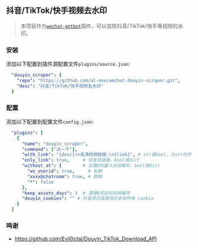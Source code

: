 ## 抖音/TikTok/快手视频去水印

> 本项目作为[`wechat-gptbot`](https://github.com/iuiaoin/wechat-gptbot)插件，可以去除抖音/TikTok/快手等视频的水印。

### 安装

添加以下配置到插件源配置文件`plugins/source.json`:
```yaml
  "douyin_scraper": {
    "repo": "https://github.com/al-one/wechat-douyin-scraper.git",
    "desc": "抖音/TikTok/快手视频去水印"
  }
```

### 配置

添加以下配置到配置文件`config.json`:
```yaml
  "plugins": [
    {
      "name": "douyin_scraper",
      "command": ["试一下"],
      "with_link": "{desc}\n高清视频链接:\n{link}", # str或bool，为str时作为回复模板
      "only_link": true,     # 仅发送链接，bool或dict
      "without_at": {        # 无需@机器人也会解析，bool或dict
        "wx_userid": true,     # 私聊
        "xxxx@chatroom": true, # 群聊
        "*": false
      },
      "keep_assets_days": 3  # 清理N天前的视频缓存
      "douyin_cookies": "" # 抖音网页版登陆后复制所有 cookie
    }
  ]
```

### 鸣谢

- https://github.com/Evil0ctal/Douyin_TikTok_Download_API
